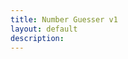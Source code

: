 ```yaml
---
title: Number Guesser v1
layout: default
description: 
---
```


<html>
  <head>
    <title>Guess the Number</title>
    <style>
      /* Define variables for colors */
      :root {
        --primary-color: #0074D9;
        --secondary-color: #FF851B;
        --text-color: #333;
      }
      
      /* Use variables to style elements */
      body {
        background-color: var(--secondary-color);
        color: var(--text-color);
        font-family: sans-serif;
        display: flex;
        flex-direction: column;
        align-items: center;
        justify-content: center;
        height: 100vh; /* Adjust this to your desired height */
      }
      
      h1 {
        color: var(--primary-color);
        font-size: 3rem;
        text-align: center;
        margin-top: 2rem;
      }
      
      p {
        margin: 1rem 0;
      }
      
      input[type="text"], button {
        width: 100%;
        max-width: 20rem;
        margin-bottom: 1rem;
      }
      
      input[type="text"] {
        padding: 0.5rem;
        border: none;
        border-radius: 0.25rem;
        font-size: 1.2rem;
      }
      
      button {
        background-color: var(--primary-color);
        color: #fff;
        border: none;
        border-radius: 0.25rem;
        padding: 0.5rem 1rem;
        font-size: 1.2rem;
        cursor: pointer;
      }
      
      button:hover {
        background-color: darken(var(--primary-color), 10%);
      }
      
      #result {
        font-size: 1.2rem;
        font-weight: bold;
        text-align: center;
        margin-top: 2rem;
      }
      
      #home-button {
        position: absolute;
        top: 0;
        left: 0;
        margin: 1rem;
        padding: 0.5rem 1rem;
        background-color: var(--primary-color);
        color: #fff;
        border: none;
        border-radius: 0.25rem;
        font-size: 1.2rem;
        cursor: pointer;
      }
      
      #home-button:hover {
        background-color: darken(var(--primary-color), 10%);
      }
    </style>
  </head>
  <body>
    <button id="home-button" onclick="goHome()">Home</button>
    <h1>Guess the Number</h1>
    <p>Try to guess the number between 1 and 100.</p>
    <input type="text" id="guess" placeholder="Enter your guess">
    <button onclick="checkGuess()">Submit</button>
    <p id="result"></p>

    <script>
      // Generate a random number between 1 and 100
      const randomNumber = Math.floor(Math.random() * 100) + 1;
      let attempts = 0;

      function checkGuess() {
        // Get the user's guess
        const guess = parseInt(document.getElementById("guess").value);

        // Increase the number of attempts
        attempts++;

        // Check if the guess is correct
        if (guess === randomNumber) {
          document.getElementById("result").innerHTML = `Congratulations! You guessed the number in ${attempts} attempts.`;
        } else if (guess < randomNumber) {
          document.getElementById("result").innerHTML = "Too low. Guess again.";
        } else {
          document.getElementById("result").innerHTML ="Too high. Guess again.";
        }
      }  
      function goHome() {
    // Redirect to home page
    window.location.href = "https://anicricket.github.io/tmv4/";
  }
</script>


